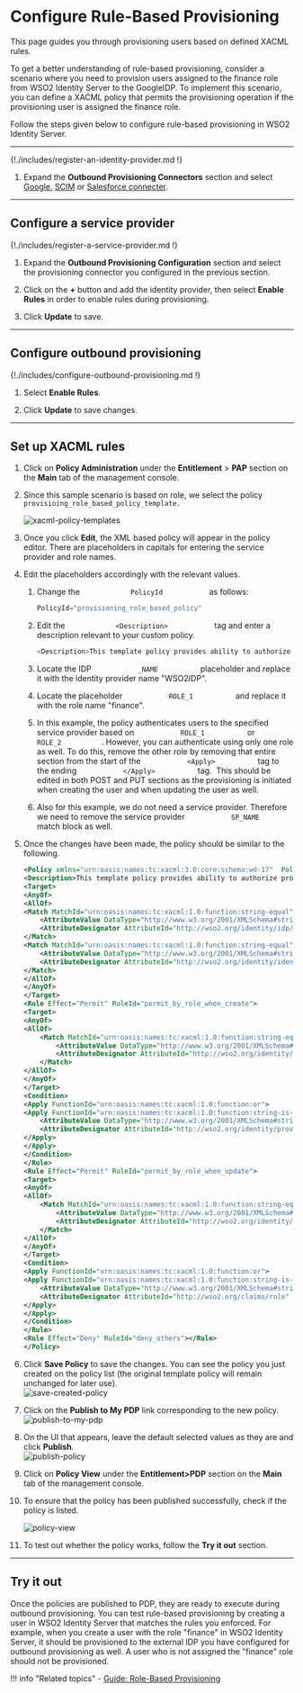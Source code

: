 # Configure Rule-Based Provisioning

This page guides you through provisioning users <!--[provisioning users](TODO:link-to-concept)--> based on defined XACML rules.

To get a better understanding of rule-based provisioning, consider a scenario where you need to provision users assigned to the finance role from WSO2 Identity Server to the GoogleIDP. To implement this scenario, you can define a XACML policy that permits the provisioning operation if the provisioning user is assigned the finance role.

Follow the steps given below to configure rule-based provisioning in WSO2 Identity Server. 

-----

{!./includes/register-an-identity-provider.md !}

1.	Expand the **Outbound Provisioning Connectors** section and select
    [Google]({{base_path}}/guides/identity-lifecycles/outbound-provisioning-with-google),
    [SCIM]({{base_path}}/guides/identity-lifecycles/outbound-provisioning-with-scim)
    or [Salesforce connecter]({{base_path}}/guides/identity-lifecycles/outbound-provisioning-with-salesforce).

---

## Configure a service provider 

{!./includes/register-a-service-provider.md !}

1.	Expand the **Outbound Provisioning Configuration** section and select the provisioning connector you configured in the previous section.

2.	Click on the **+** button and add the identity provider, then select **Enable Rules** in order to enable rules during provisioning. 

3.	Click **Update** to save.

----

## Configure outbound provisioning

{!./includes/configure-outbound-provisioning.md !}

1.	Select **Enable Rules**.

2.	Click **Update** to save changes.

----

## Set up XACML rules

1.	Click on **Policy Administration** under the **Entitlement** > **PAP** section on the **Main** tab of the management console.

2.	Since this sample scenario is based on role, we select the policy
    `                       provisioing_role_based_policy_template.                     `

    <!--!!! info 
         XACML template policies provide a pre-configured template with
         placeholders for different types of policies. For a full list of the
         available XACML policy templates, see [Writing a XACML Policy using
         a Policy
         Template]({{base_path}}/learn/writing-a-xacml-policy-using-a-policy-template).-->

    ![xacml-policy-templates]({{base_path}}/assets/img/guides/xacml-policy-templates.png) 

3.	Once you click **Edit**, the XML based policy will appear in the policy editor. There are placeholders in capitals for entering the service provider and role names.

4.	Edit the placeholders accordingly with the relevant values.
    1.  Change the `             PolicyId            ` as follows:

        ``` java
        PolicyId="provisioning_role_based_policy"
        ```

    2.  Edit the `             <Description>            ` tag and enter
        a description relevant to your custom policy.

        ``` java
        <Description>This template policy provides ability to authorize provisioning requests initiated from a given service provider(defined by SP_NAME) to a given identity provider(defined by IDP_NAME) in the outbound provisioning flow based on the roles of the user (ROLE_1, ROLE_2). Provisioning attempts to the users with given role(s) will be allowed and all others will be denied.</Description>
        ```

    3.  Locate the IDP `            _NAME           ` placeholder and
        replace it with the identity provider name "WSO2IDP".
    4.  Locate the placeholder `            ROLE_1           ` and
        replace it with the role name "finance".
    5.  In this example, the policy authenticates users to the
        specified service provider based on
        `            ROLE_1           ` or
        `            ROLE_2           `. However, you can authenticate
        using only one role as well. To do this, remove the other role
        by removing that entire section from the start of the
        `            <Apply>           ` tag to the ending
        `            </Apply>           ` tag.  This should be edited in
        both POST and PUT sections as the provisioning is initiated when
        creating the user and when updating the user as well.
    6.  Also for this example, we do not need a service provider.
        Therefore we need to remove the service provider
        `            SP_NAME           ` match block as well.

5.	Once the changes have been made, the policy should be similar to the
    following.

	``` xml
	<Policy xmlns="urn:oasis:names:tc:xacml:3.0:core:schema:wd-17"  PolicyId="provisioning_role_based_policy" RuleCombiningAlgId="urn:oasis:names:tc:xacml:1.0:rule-combining-algorithm:first-applicable" Version="1.0">
	<Description>This template policy provides ability to authorize provisioning requests initiated from a given  identity provider(defined by IDP_NAME) in the outbound provisioning flow based on the roles of the user (finace). Provisioning attempts to the users with given role will be allowed and all others will be denied.</Description>
	<Target>
	<AnyOf>
	<AllOf>
	<Match MatchId="urn:oasis:names:tc:xacml:1.0:function:string-equal">
		<AttributeValue DataType="http://www.w3.org/2001/XMLSchema#string">WSO2IDP</AttributeValue>
		<AttributeDesignator AttributeId="http://wso2.org/identity/idp/idp-name" Category="http://wso2.org/identity/idp" DataType="http://www.w3.org/2001/XMLSchema#string" MustBePresent="false"></AttributeDesignator>
	</Match>
	<Match MatchId="urn:oasis:names:tc:xacml:1.0:function:string-equal">
		<AttributeValue DataType="http://www.w3.org/2001/XMLSchema#string">provisioning</AttributeValue>
		<AttributeDesignator AttributeId="http://wso2.org/identity/identity-action/action-name" Category="http://wso2.org/identity/identity-action" DataType="http://www.w3.org/2001/XMLSchema#string" MustBePresent="false"></AttributeDesignator>
	</Match>
	</AllOf>
	</AnyOf>
	</Target>
	<Rule Effect="Permit" RuleId="permit_by_role_when_create">
	<Target>
	<AnyOf>
	<AllOf>
		<Match MatchId="urn:oasis:names:tc:xacml:1.0:function:string-equal">
			<AttributeValue DataType="http://www.w3.org/2001/XMLSchema#string">POST</AttributeValue>
			<AttributeDesignator AttributeId="http://wso2.org/identity/provisioning/provision-operation" Category="http://wso2.org/identity/provisioning" DataType="http://www.w3.org/2001/XMLSchema#string" MustBePresent="true"></AttributeDesignator>
		</Match>
	</AllOf>
	</AnyOf>
	</Target>
	<Condition>
	<Apply FunctionId="urn:oasis:names:tc:xacml:1.0:function:or">
	<Apply FunctionId="urn:oasis:names:tc:xacml:1.0:function:string-is-in">
		<AttributeValue DataType="http://www.w3.org/2001/XMLSchema#string">finance</AttributeValue>
		<AttributeDesignator AttributeId="http://wso2.org/identity/provisioning/claim-group" Category="http://wso2.org/identity/provisioning" DataType="http://www.w3.org/2001/XMLSchema#string" MustBePresent="true"></AttributeDesignator>
	</Apply>
	</Apply>
	</Condition>
	</Rule>
	<Rule Effect="Permit" RuleId="permit_by_role_when_update">
	<Target>
	<AnyOf>
	<AllOf>
		<Match MatchId="urn:oasis:names:tc:xacml:1.0:function:string-equal">
			<AttributeValue DataType="http://www.w3.org/2001/XMLSchema#string">PUT</AttributeValue>
			<AttributeDesignator AttributeId="http://wso2.org/identity/provisioning/provision-operation" Category="http://wso2.org/identity/provisioning" DataType="http://www.w3.org/2001/XMLSchema#string" MustBePresent="true"></AttributeDesignator>
		</Match>
	</AllOf>
	</AnyOf>
	</Target>
	<Condition>
	<Apply FunctionId="urn:oasis:names:tc:xacml:1.0:function:or">
	<Apply FunctionId="urn:oasis:names:tc:xacml:1.0:function:string-is-in">
		<AttributeValue DataType="http://www.w3.org/2001/XMLSchema#string">finance</AttributeValue>
		<AttributeDesignator AttributeId="http://wso2.org/claims/role" Category="http://wso2.org/identity/user" DataType="http://www.w3.org/2001/XMLSchema#string" MustBePresent="true"></AttributeDesignator>
	</Apply>
	</Apply>
	</Condition>
	</Rule>
	<Rule Effect="Deny" RuleId="deny_others"></Rule>
	</Policy>               
	```

6.  Click **Save Policy** to save the changes. You can see the policy
    you just created on the policy list (the original template policy
    will remain unchanged for later use).  
    ![save-created-policy]({{base_path}}/assets/img/guides/save-created-policy.png) 

7.  Click on the **Publish to My PDP** link corresponding to the new
    policy.  
    ![publish-to-my-pdp]({{base_path}}/assets/img/guides/publish-to-my-pdp.png)
8.  On the UI that appears, leave the default selected values as they
    are and click **Publish**.  
    ![publish-policy]({{base_path}}/assets/img/guides/publish-policy.png)

<!--!!! note
    For more information on Publishing a XACML policy, click
    [here]({{base_path}}/learn/publishing-a-xacml-policy)-->
    
9.  Click on **Policy View** under the **Entitlement\>PDP** section on
    the **Main** tab of the management console.
10. To ensure that the policy has been published successfully, check if
    the policy is listed.  
      
    ![policy-view]({{base_path}}/assets/img/guides/policy-view.png)
11. To test out whether the policy works, follow the **Try it
    out** section.

<!--!!! info
      If you want to write a more complicated policy, you can use the XACML
      policy editors available. For more information, read [How to create
      XACML
      Policy]({{base_path}}/learn/creating-a-xacml-policy)-->


---

## Try it out

Once the policies are published to PDP, they are ready to execute during outbound provisioning. You can test rule-based provisioning by creating a user in WSO2 Identity Server that matches the rules you enforced. For example, when you create a user with the role "finance" in WSO2 Identity Server, it should be provisioned to the external IDP you have configured for outbound provisioning as well. A user who is not assigned the "finance" role should not be provisioned.


!!! info "Related topics"
	- [Guide: Role-Based Provisioning]({{base_path}}/role-based-provisioning)
<!--- [Concept: Role-Based Provisioning](TODO:link-to-concept)-->
   
